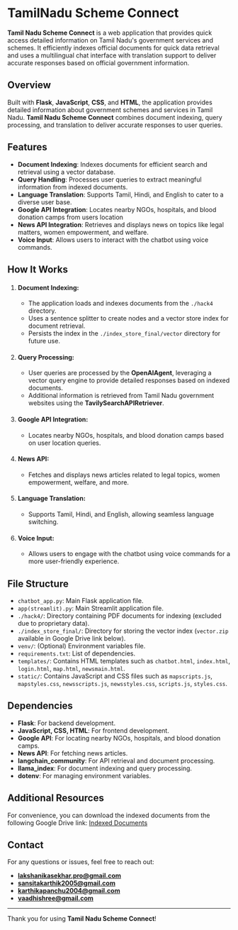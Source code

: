 # TamilNadu Scheme Connect

**Tamil Nadu Scheme Connect** is a web application that provides quick access detailed information on Tamil Nadu's government services and schemes. It efficiently indexes official documents for quick data retrieval and uses a multilingual chat interface with translation support to deliver accurate responses based on official government information.

## Overview

Built with **Flask**, **JavaScript**, **CSS**, and **HTML**, the application provides detailed information about government schemes and services in Tamil Nadu. **Tamil Nadu Scheme Connect** combines document indexing, query processing, and translation to deliver accurate responses to user queries.

## Features

- **Document Indexing**: Indexes documents for efficient search and retrieval using a vector database.
- **Query Handling**: Processes user queries to extract meaningful information from indexed documents.
- **Language Translation**: Supports Tamil, Hindi, and English to cater to a diverse user base.
- **Google API Integration**: Locates nearby NGOs, hospitals, and blood donation camps from users location
- **News API Integration**: Retrieves and displays news on topics like legal matters, women empowerment, and welfare.
- **Voice Input**: Allows users to interact with the chatbot using voice commands.

## How It Works

1. #### Document Indexing:
   - The application loads and indexes documents from the `./hack4` directory.
   - Uses a sentence splitter to create nodes and a vector store index for document retrieval.
   - Persists the index in the `./index_store_final/vector` directory for future use.

2. #### Query Processing:
   - User queries are processed by the **OpenAIAgent**, leveraging a vector query engine to provide detailed responses based on indexed documents.
   - Additional information is retrieved from Tamil Nadu government websites using the **TavilySearchAPIRetriever**.

3. #### Google API Integration:
   - Locates nearby NGOs, hospitals, and blood donation camps based on user location queries.

4. #### News API:
   - Fetches and displays news articles related to legal topics, women empowerment, welfare, and more.

5. #### Language Translation:
   - Supports Tamil, Hindi, and English, allowing seamless language switching.

6. #### Voice Input:
   - Allows users to engage with the chatbot using voice commands for a more user-friendly experience.


## File Structure

- `chatbot_app.py`: Main Flask application file.
- `app(streamlit).py`: Main Streamlit application file.
- `./hack4/`: Directory containing PDF documents for indexing (excluded due to proprietary data).
- `./index_store_final/`: Directory for storing the vector index (`vector.zip` available in Google Drive link below).
- `venv/`: (Optional) Environment variables file.
- `requirements.txt`: List of dependencies.
- `templates/`: Contains HTML templates such as `chatbot.html`, `index.html`, `login.html`, `map.html`, `newsmain.html`.
- `static/`: Contains JavaScript and CSS files such as `mapscripts.js`, `mapstyles.css`, `newsscripts.js`, `newsstyles.css`, `scripts.js`, `styles.css`.

## Dependencies

- **Flask**: For backend development.
- **JavaScript, CSS, HTML**: For frontend development.
- **Google API**: For locating nearby NGOs, hospitals, and blood donation camps.
- **News API**: For fetching news articles.
- **langchain_community**: For API retrieval and document processing.
- **llama_index**: For document indexing and query processing.
- **dotenv**: For managing environment variables.

## Additional Resources

For convenience, you can download the indexed documents from the following Google Drive link: [Indexed Documents](https://drive.google.com/drive/folders/1X5AOffQVnzLr7H-8lfTrlOQuKWxrTcjT?usp=sharing)


## Contact

For any questions or issues, feel free to reach out:

- **lakshanikasekhar.pro@gmail.com**
- **sansitakarthik2005@gmail.com**
- **karthikapanchu2004@gmail.com**
- **vaadhishree@gmail.com**

---

Thank you for using **Tamil Nadu Scheme Connect**!

